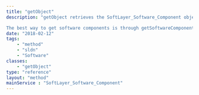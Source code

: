 ```yaml
---
title: "getObject"
description: "getObject retrieves the SoftLayer_Software_Component object whose ID corresponds to the ID number of the init parameter passed to the SoftLayer_Software_Component service. 

The best way to get software components is through getSoftwareComponents from the Hardware service. "
date: "2018-02-12"
tags:
    - "method"
    - "sldn"
    - "Software"
classes:
    - "getObject"
type: "reference"
layout: "method"
mainService : "SoftLayer_Software_Component"
---
```

